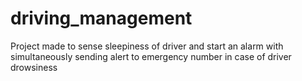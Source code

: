 # driving_management
Project made to sense sleepiness of driver and start an alarm with simultaneously sending alert to emergency number in case of driver drowsiness



